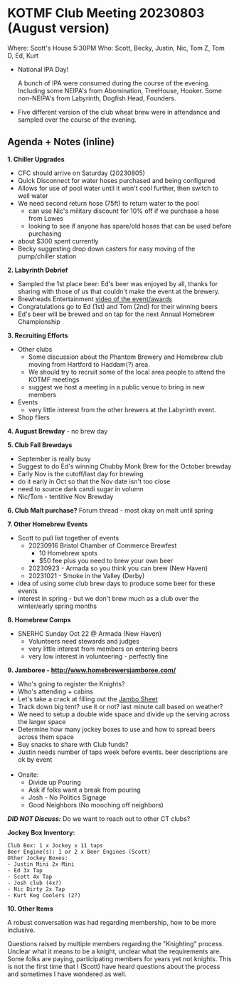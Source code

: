 # KOTMF Club Meeting 20230803 (August version)
Where: Scott's House
5:30PM
Who: Scott, Becky, Justin, Nic, Tom Z, Tom D, Ed, Kurt 

- National IPA Day!

    A bunch of IPA were consumed during the course of the evening. Including some NEIPA's from Abomination, TreeHouse, Hooker. Some non-NEIPA's from Labyrinth, Dogfish Head, Founders.

- Five different version of the club wheat brew were in attendance and sampled over the course of the evening.

## Agenda + Notes (inline)
**1. Chiller Upgrades**
- CFC should arrive on Saturday (20230805)
- Quick Disconnect for water hoses purchased and being configured
- Allows for use of pool water until it won't cool further, then switch to well water
- We need second return hose (75ft) to return water to the pool
    - can use Nic's military discount for 10% off if we purchase a hose from Lowes
    - looking to see if anyone has spare/old hoses that can be used before purchasing
- about $300 spent currently
- Becky suggesting drop down casters for easy moving of the pump/chiller station

**2. Labyrinth Debrief**
- Sampled the 1st place beer:
        Ed's beer was enjoyed by all, thanks for sharing with those of us that couldn't make the event at the brewery.
- Brewheads Entertainment [video of the event/awards](https://fb.watch/mcKuGm4jL0)
- Congratulations go to Ed (1st) and Tom (2nd) for their winning beers
- Ed's beer will be brewed and on tap for the next Annual Homebrew Championship

**3. Recruiting Efforts**
- Other clubs
    - Some discussion about the Phantom Brewery and Homebrew club moving from Hartford to Haddam(?) area.
    - We should try to recruit some of the local area people to attend the KOTMF meetings
    - suggest we host a meeting in a public venue to bring in new members
- Events
    - very little interest from the other brewers at the Labyrinth event.
- Shop fliers

**4. August Brewday**
    - no brew day

**5. Club Fall Brewdays**
- September is really busy
- Suggest to do Ed's winning Chubby Monk Brew for the October brewday
- Early Nov is the cutoff/last day for brewing
- do it early in Oct so that the Nov date isn't too close
- need to source dark candi sugar in volumn   
- Nic/Tom - tentitive Nov Brewday

**6. Club Malt purchase?**
    Forum thread - most okay on malt until spring

**7. Other Homebrew Events**
- Scott to pull list together of events
    - 20230916 Bristol Chamber of Commerce Brewfest
        - 10 Homebrew spots
        - $50 fee plus you need to brew your own beer
    - 20230923 - Armada so you think you can brew (New Haven)
    - 20231021 - Smoke in the Valley (Derby)
- idea of using some club brew days to produce some beer for these events
- interest in spring - but we don't brew much as a club over the winter/early spring months

**8. Homebrew Comps**
- SNERHC Sunday Oct 22 @ Armada (New Haven)
    - Volunteers need stewards and judges
    - very little interest from members on entering beers
    - very low interest in volunteering - perfectly fine

**9. Jamboree - http://www.homebrewersjamboree.com/**
- Who's going to register the Knights?
- Who's attending + cabins
- Let's take a crack at filling out the [Jambo Sheet](https://docs.google.com/spreadsheets/d/1ZmaaCoLiDPRv6xkrrBSLQ_dTQviO3R-rKbP48FgRowo/edit#gid=1753158337)
- Track down big tent? use it or not? last minute call based on weather?
- We need to setup a double wide space and divide up the serving across the larger space
- Determine how many jockey boxes to use and how to spread beers across them space
- Buy snacks to share with Club funds?
- Justin needs number of taps week before events.  beer descriptions are ok by event
<br><br>
- Onsite:
    - Divide up Pouring
    - Ask if folks want a break from pouring
    - Josh - No Politics Signage
    - Good Neighbors (No mooching off neighbors)

**_DID NOT Discuss:_** Do we want to reach out to other CT clubs?

**Jockey Box Inventory:**
```
Club Box: 1 x Jockey x 11 taps
Beer Engine(s): 1 or 2 x Beer Engines (Scott) 
Other Jockey Boxes:
- Justin Mini 2x Mini
- Ed 3x Tap
- Scott 4x Tap
- Josh club (4x?)
- Nic Dirty 2x Tap
- Kurt Keg Coolers (2?)
```

**10. Other Items**

A robust conversation was had regarding membership, how to be more inclusive.

Questions raised by multiple members regarding the "Knighting" process. Unclear what it means to be a knight, unclear what the requirements are. Some folks are paying, participating members for years yet not knights. This is not the first time that I (Scott) have heard questions about the process and sometimes I have wondered as well.